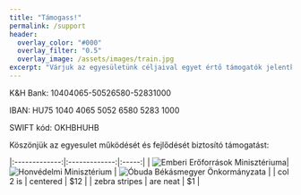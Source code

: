 ```yaml
---
title: "Támogass!"
permalink: /support
header:
  overlay_color: "#000"
  overlay_filter: "0.5"
  overlay_image: /assets/images/train.jpg
excerpt: "Várjuk az egyesületünk céljaival egyet értő támogatók jelentkezését!"
---
```


K&H Bank: 10404065-50526580-52831000

IBAN: HU75 1040 4065 5052 6580 5283 1000

SWIFT kód: OKHBHUHB


Köszönjük az egyesulet működését és fejlődését biztosító támogatást:

|:-------------:|:-------------:|:-----:|
| ![Emberi Erőforrások Minisztériuma](/asserts/images/support/emmi.png "Emberi Erőforrások Minisztériuma")| ![Honvédelmi Minisztérium](/asserts/images/support/hm.jpg "Honvédelmi Minisztérium") | ![Óbuda Békásmegyer Önkormányzata](/https://upload.wikimedia.org/wikipedia/commons/e/ee/Obuda-cimer.jpg "Óbuda Békásmegyer Önkormányzata") |
| col 2 is      | centered      |   $12 |
| zebra stripes | are neat      |    $1 |
